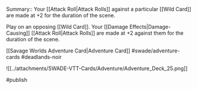 Summary:: Your [[Attack Roll|Attack Rolls]] against a particular [[Wild Card]] are made at +2 for the duration of the scene.

Play on an opposing [[Wild Card]]. Your [[Damage Effects|Damage-Causing]] [[Attack Roll|Attack Rolls]] are made at +2 against them for the duration of the scene.

[[Savage Worlds Adventure Card|Adventure Card]] #swade/adventure-cards #deadlands-noir 

![[../attachments/SWADE-VTT-Cards/Adventure/Adventure_Deck_25.png]]

#publish 
